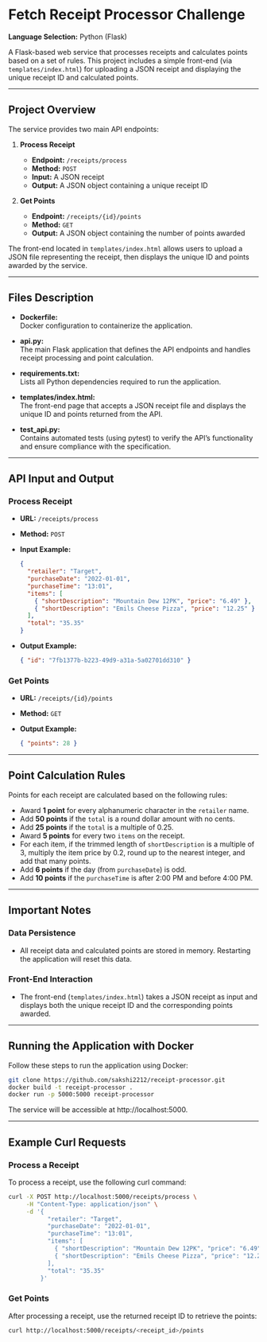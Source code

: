 # Fetch Receipt Processor Challenge

**Language Selection:** Python (Flask)

A Flask-based web service that processes receipts and calculates points based on a set of rules. This project includes a simple front-end (via `templates/index.html`) for uploading a JSON receipt and displaying the unique receipt ID and calculated points.

---

## Project Overview

The service provides two main API endpoints:

1. **Process Receipt**  
   - **Endpoint:** `/receipts/process`
   - **Method:** `POST`
   - **Input:** A JSON receipt
   - **Output:** A JSON object containing a unique receipt ID

2. **Get Points**  
   - **Endpoint:** `/receipts/{id}/points`
   - **Method:** `GET`
   - **Output:** A JSON object containing the number of points awarded

The front-end located in `templates/index.html` allows users to upload a JSON file representing the receipt, then displays the unique ID and points awarded by the service.

---

## Files Description

- **Dockerfile:**  
  Docker configuration to containerize the application.

- **api.py:**  
  The main Flask application that defines the API endpoints and handles receipt processing and point calculation.

- **requirements.txt:**  
  Lists all Python dependencies required to run the application.

- **templates/index.html:**  
  The front-end page that accepts a JSON receipt file and displays the unique ID and points returned from the API.

- **test_api.py:**  
  Contains automated tests (using pytest) to verify the API’s functionality and ensure compliance with the specification.

---

## API Input and Output

### Process Receipt

- **URL:** `/receipts/process`
- **Method:** `POST`
- **Input Example:**

  ```json
  {
    "retailer": "Target",
    "purchaseDate": "2022-01-01",
    "purchaseTime": "13:01",
    "items": [
      { "shortDescription": "Mountain Dew 12PK", "price": "6.49" },
      { "shortDescription": "Emils Cheese Pizza", "price": "12.25" }
    ],
    "total": "35.35"
  }

- **Output Example:**

   ```json
   { "id": "7fb1377b-b223-49d9-a31a-5a02701dd310" }

### Get Points

- **URL:** `/receipts/{id}/points`
- **Method:** `GET`
- **Output Example:**
  
  ```json
  { "points": 28 }

---

## Point Calculation Rules

Points for each receipt are calculated based on the following rules:

- Award **1 point** for every alphanumeric character in the `retailer` name.
- Add **50 points** if the `total` is a round dollar amount with no cents.
- Add **25 points** if the `total` is a multiple of 0.25.
- Award **5 points** for every two `items` on the receipt.
- For each item, if the trimmed length of `shortDescription` is a multiple of 3, multiply the item price by 0.2, round up to the nearest integer, and add that many points.
- Add **6 points** if the day (from `purchaseDate`) is odd.
- Add **10 points** if the `purchaseTime` is after 2:00 PM and before 4:00 PM.

---

## Important Notes

### Data Persistence
- All receipt data and calculated points are stored in memory. Restarting the application will reset this data.

### Front-End Interaction
- The front-end (`templates/index.html`) takes a JSON receipt as input and displays both the unique receipt ID and the corresponding points awarded.

---

## Running the Application with Docker

Follow these steps to run the application using Docker:

```bash
git clone https://github.com/sakshi2212/receipt-processor.git
docker build -t receipt-processor .
docker run -p 5000:5000 receipt-processor
```
The service will be accessible at http://localhost:5000.

---

## Example Curl Requests

### Process a Receipt

To process a receipt, use the following curl command:

```bash
curl -X POST http://localhost:5000/receipts/process \
     -H "Content-Type: application/json" \
     -d '{
           "retailer": "Target",
           "purchaseDate": "2022-01-01",
           "purchaseTime": "13:01",
           "items": [
             { "shortDescription": "Mountain Dew 12PK", "price": "6.49" },
             { "shortDescription": "Emils Cheese Pizza", "price": "12.25" }
           ],
           "total": "35.35"
         }'
```

### Get Points 

After processing a receipt, use the returned receipt ID to retrieve the points:

```bash
curl http://localhost:5000/receipts/<receipt_id>/points
```


  
